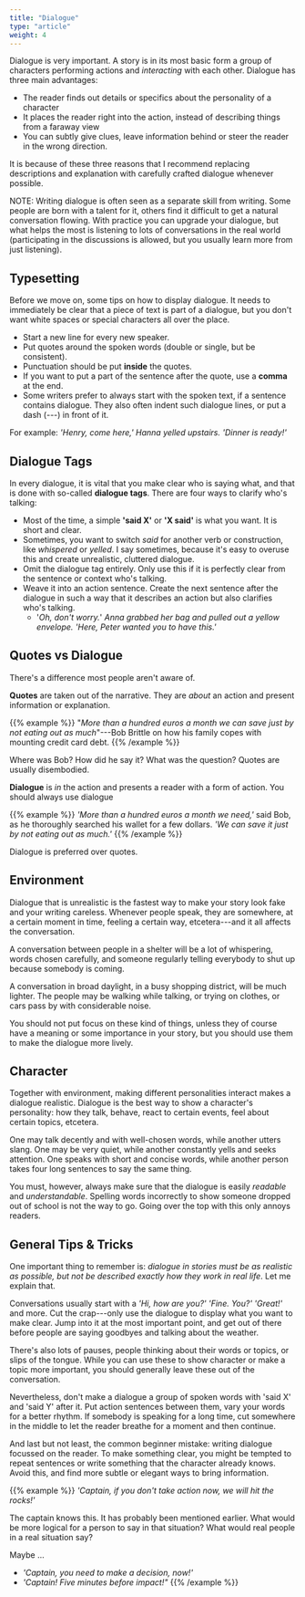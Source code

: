 ```yaml
---
title: "Dialogue"
type: "article"
weight: 4
---
```


Dialogue is very important. A story is in its most basic form a group of characters performing actions and _interacting_ with each other. Dialogue has three main advantages:

*   The reader finds out details or specifics about the personality of a character
*   It places the reader right into the action, instead of describing things from a faraway view
*   You can subtly give clues, leave information behind or steer the reader in the wrong direction.

It is because of these three reasons that I recommend replacing descriptions and explanation with carefully crafted dialogue whenever possible.

NOTE: Writing dialogue is often seen as a separate skill from writing. Some people are born with a talent for it, others find it difficult to get a natural conversation flowing. With practice you can upgrade your dialogue, but what helps the most is listening to lots of conversations in the real world (participating in the discussions is allowed, but you usually learn more from just listening).

Typesetting
-----------

Before we move on, some tips on how to display dialogue. It needs to immediately be clear that a piece of text is part of a dialogue, but you don't want white spaces or special characters all over the place.

*   Start a new line for every new speaker.
*   Put quotes around the spoken words (double or single, but be consistent).
*   Punctuation should be put **inside** the quotes.
*   If you want to put a part of the sentence after the quote, use a **comma** at the end.
*   Some writers prefer to always start with the spoken text, if a sentence contains dialogue. They also often indent such dialogue lines, or put a dash (---) in front of it.

For example: _'Henry, come here,' Hanna yelled upstairs. 'Dinner is ready!'_

Dialogue Tags
-------------

In every dialogue, it is vital that you make clear who is saying what, and that is done with so-called **dialogue tags**. There are four ways to clarify who's talking:

*   Most of the time, a simple **'said X'** or **'X said'** is what you want. It is short and clear.
*   Sometimes, you want to switch _said_ for another verb or construction, like _whispered_ or _yelled_. I say sometimes, because it's easy to overuse this and create unrealistic, cluttered dialogue.
*   Omit the dialogue tag entirely. Only use this if it is perfectly clear from the sentence or context who's talking.
*   Weave it into an action sentence. Create the next sentence after the dialogue in such a way that it describes an action but also clarifies who's talking.
    *   '_Oh, don't worry._' _Anna grabbed her bag and pulled out a yellow envelope. 'Here, Peter wanted you to have this.'_

Quotes vs Dialogue
------------------

There's a difference most people aren't aware of.

**Quotes** are taken out of the narrative. They are _about_ an action and present information or explanation.

{{% example %}}
"_More than a hundred euros a month we can save just by not eating out as much_"---Bob Brittle on how his family copes with mounting credit card debt.
{{% /example %}}

Where was Bob? How did he say it? What was the question? Quotes are usually disembodied.

**Dialogue** is _in_ the action and presents a reader with a form of action. You should always use dialogue

{{% example %}}
_'More than a hundred euros a month we need,'_ said Bob, as he thoroughly searched his wallet for a few dollars. _'We can save it just by not eating out as much.'_
{{% /example %}}

Dialogue is preferred over quotes.

Environment
-----------

Dialogue that is unrealistic is the fastest way to make your story look fake and your writing careless. Whenever people speak, they are somewhere, at a certain moment in time, feeling a certain way, etcetera---and it all affects the conversation.

A conversation between people in a shelter will be a lot of whispering, words chosen carefully, and someone regularly telling everybody to shut up because somebody is coming.

A conversation in broad daylight, in a busy shopping district, will be much lighter. The people may be walking while talking, or trying on clothes, or cars pass by with considerable noise.

You should not put focus on these kind of things, unless they of course have a meaning or some importance in your story, but you should use them to make the dialogue more lively.

Character
---------

Together with environment, making different personalities interact makes a dialogue realistic. Dialogue is the best way to show a character's personality: how they talk, behave, react to certain events, feel about certain topics, etcetera.

One may talk decently and with well-chosen words, while another utters slang. One may be very quiet, while another constantly yells and seeks attention. One speaks with short and concise words, while another person takes four long sentences to say the same thing.

You must, however, always make sure that the dialogue is easily _readable_ and _understandable_. Spelling words incorrectly to show someone dropped out of school is not the way to go. Going over the top with this only annoys readers.

General Tips & Tricks
---------------------

One important thing to remember is: _dialogue in stories must be as realistic as possible, but not be described exactly how they work in real life_. Let me explain that.

Conversations usually start with a _'Hi, how are you?' 'Fine. You?' 'Great!'_ and more. Cut the crap---only use the dialogue to display what you want to make clear. Jump into it at the most important point, and get out of there before people are saying goodbyes and talking about the weather.

There's also lots of pauses, people thinking about their words or topics, or slips of the tongue. While you can use these to show character or make a topic more important, you should generally leave these out of the conversation.

Nevertheless, don't make a dialogue a group of spoken words with 'said X' and 'said Y' after it. Put action sentences between them, vary your words for a better rhythm. If somebody is speaking for a long time, cut somewhere in the middle to let the reader breathe for a moment and then continue.

And last but not least, the common beginner mistake: writing dialogue focussed on the reader. To make something clear, you might be tempted to repeat sentences or write something that the character already knows. Avoid this, and find more subtle or elegant ways to bring information.

{{% example %}}
_'Captain, if you don't take action now, we will hit the rocks!'_ 

The captain knows this. It has probably been mentioned earlier. What would be more logical for a person to say in that situation? What would real people in a real situation say?

Maybe ...
* _'Captain, you need to make a decision, now!'_ 
* _'Captain! Five minutes before impact!"_
{{% /example %}}